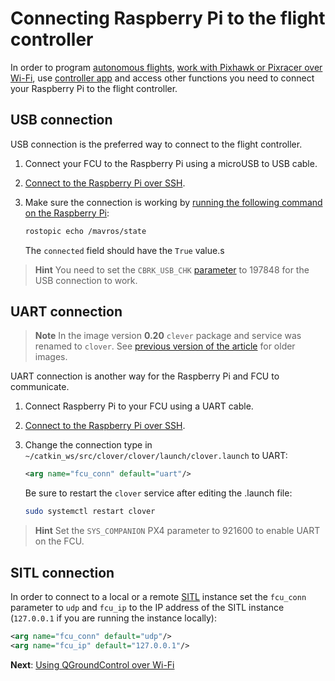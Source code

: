 # Connecting Raspberry Pi to the flight controller

In order to program [autonomous flights](simple_offboard.md), [work with Pixhawk or Pixracer over Wi-Fi](gcs_bridge.md), use [controller app](rc.md) and access other functions you need to connect your Raspberry Pi to the flight controller.

## USB connection

USB connection is the preferred way to connect to the flight controller.

1. Connect your FCU to the Raspberry Pi using a microUSB to USB cable.
2. [Connect to the Raspberry Pi over SSH](ssh.md).
3. Make sure the connection is working by [running the following command on the Raspberry Pi](ssh.md):

    ```bash
    rostopic echo /mavros/state
    ```

    The `connected` field should have the `True` value.s

> **Hint** You need to set the `CBRK_USB_CHK` [parameter](px4_parameters.md) to 197848 for the USB connection to work.

## UART connection

> **Note** In the image version **0.20** `clever` package and service was renamed to `clover`. See [previous version of the article](https://github.com/CopterExpress/clover/blob/v0.19/docs/en/connection.md) for older images.

<!-- TODO: Connection scheme -->

UART connection is another way for the Raspberry Pi and FCU to communicate.

1. Connect Raspberry Pi to your FCU using a UART cable.
2. [Connect to the Raspberry Pi over SSH](ssh.md).
3. Change the connection type in `~/catkin_ws/src/clover/clover/launch/clover.launch` to UART:

    ```xml
    <arg name="fcu_conn" default="uart"/>
    ```

    Be sure to restart the `clover` service after editing the .launch file:

    ```bash
    sudo systemctl restart clover
    ```

> **Hint** Set the `SYS_COMPANION` PX4 parameter to 921600 to enable UART on the FCU.

## SITL connection

In order to connect to a local or a remote [SITL](sitl.md) instance set the `fcu_conn` parameter to `udp` and `fcu_ip` to the IP address of the SITL instance (`127.0.0.1` if you are running the instance locally):

```xml
<arg name="fcu_conn" default="udp"/>
<arg name="fcu_ip" default="127.0.0.1"/>
```

**Next**: [Using QGroundControl over Wi-Fi](gcs_bridge.md)
